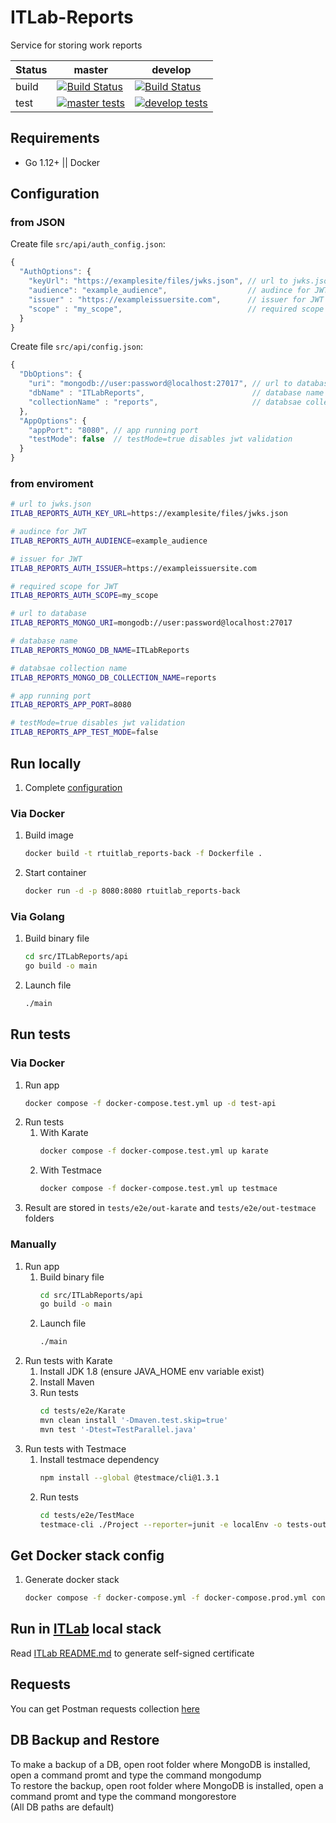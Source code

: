 # ITLab-Reports
Service for storing work reports

Status | master | develop
---|---|---
build | [![Build Status](https://dev.azure.com/rtuitlab/RTU%20IT%20Lab/_apis/build/status/ITLab-Reports?branchName=master)](https://dev.azure.com/rtuitlab/RTU%20IT%20Lab/_build/latest?definitionId=86&branchName=master) | [![Build Status](https://dev.azure.com/rtuitlab/RTU%20IT%20Lab/_apis/build/status/ITLab-Reports?branchName=develop)](https://dev.azure.com/rtuitlab/RTU%20IT%20Lab/_build/latest?definitionId=86&branchName=develop)
test | [![master tests](https://img.shields.io/azure-devops/tests/RTUITLab/RTU%20IT%20Lab/86/master?label=%20&style=plastic)](https://dev.azure.com/rtuitlab/RTU%20IT%20Lab/_build/latest?definitionId=86&branchName=master) | [![develop tests](https://img.shields.io/azure-devops/tests/RTUITLab/RTU%20IT%20Lab/86/develop?label=%20&style=plastic)](https://dev.azure.com/rtuitlab/RTU%20IT%20Lab/_build/latest?definitionId=86&branchName=develop)
## Requirements
- Go 1.12+ || Docker
## Configuration

### from JSON
Create file `src/api/auth_config.json`:
```js
{
  "AuthOptions": {
    "keyUrl": "https://examplesite/files/jwks.json", // url to jwks.json       
    "audience": "example_audience",                  // audince for JWT        
    "issuer" : "https://exampleissuersite.com",      // issuer for JWT         
    "scope" : "my_scope",                            // required scope for JWT 
  }
}
``` 

Create file `src/api/config.json`:
```js
{
  "DbOptions": {
    "uri": "mongodb://user:password@localhost:27017", // url to database          
    "dbName" : "ITLabReports",                        // database name            
    "collectionName" : "reports",                     // databsae collection name 
  },
  "AppOptions": {
    "appPort": "8080", // app running port                      
    "testMode": false  // testMode=true disables jwt validation
  }
}
```

### from enviroment
```bash
# url to jwks.json
ITLAB_REPORTS_AUTH_KEY_URL=https://examplesite/files/jwks.json

# audince for JWT
ITLAB_REPORTS_AUTH_AUDIENCE=example_audience

# issuer for JWT  
ITLAB_REPORTS_AUTH_ISSUER=https://exampleissuersite.com

# required scope for JWT
ITLAB_REPORTS_AUTH_SCOPE=my_scope

# url to database
ITLAB_REPORTS_MONGO_URI=mongodb://user:password@localhost:27017

# database name
ITLAB_REPORTS_MONGO_DB_NAME=ITLabReports

# databsae collection name
ITLAB_REPORTS_MONGO_DB_COLLECTION_NAME=reports

# app running port 
ITLAB_REPORTS_APP_PORT=8080

# testMode=true disables jwt validation
ITLAB_REPORTS_APP_TEST_MODE=false
```

## Run locally
1. Complete [configuration](#configuration)
### Via Docker
1. Build image
    ```bash
    docker build -t rtuitlab_reports-back -f Dockerfile .
    ```
1. Start container
    ```bash
    docker run -d -p 8080:8080 rtuitlab_reports-back
    ```
### Via Golang
1. Build binary file
    ```bash
    cd src/ITLabReports/api
    go build -o main
    ```
1. Launch file
    ```bash
    ./main
    ```
## Run tests
### Via Docker
1. Run app
    ```bash
    docker compose -f docker-compose.test.yml up -d test-api
    ```
1. Run tests
    1. With Karate
        ```bash
        docker compose -f docker-compose.test.yml up karate
        ```
    1. With Testmace
        ```bash
        docker compose -f docker-compose.test.yml up testmace
        ```
1. Result are stored in `tests/e2e/out-karate` and `tests/e2e/out-testmace` folders
### Manually
1. Run app
    1. Build binary file
        ```bash
        cd src/ITLabReports/api
        go build -o main
        ```
    1. Launch file
        ```bash
        ./main
        ```
1. Run tests with Karate
    1. Install JDK 1.8 (ensure JAVA_HOME env variable exist)
    1. Install Maven
    1. Run tests
        ```bash
        cd tests/e2e/Karate
        mvn clean install '-Dmaven.test.skip=true'
        mvn test '-Dtest=TestParallel.java'
        ```
1. Run tests with Testmace
    1. Install testmace dependency
        ```bash
        npm install --global @testmace/cli@1.3.1
        ```
    1. Run tests
        ```bash
        cd tests/e2e/TestMace
        testmace-cli ./Project --reporter=junit -e localEnv -o tests-out
        ```
## Get Docker stack config
1. Generate docker stack
    ```bash
    docker compose -f docker-compose.yml -f docker-compose.prod.yml config
    ```
## Run in [ITLab](https://github.com/RTUITLab/ITLab) local stack
Read [ITLab README.md](https://github.com/RTUITLab/ITLab/blob/master/README.md) to generate self-signed certificate
## Requests
You can get Postman requests collection [here](https://www.getpostman.com/collections/4085657bcce140031d0c)
## DB Backup and Restore
To make a backup of a DB, open root folder where MongoDB is installed, open a command promt and type the command mongodump  
To restore the backup, open root folder where MongoDB is installed, open a command promt and type the command mongorestore  
(All DB paths are default)
